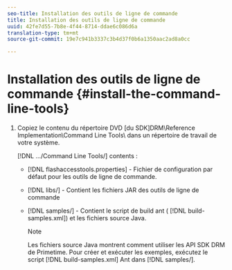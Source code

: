 ```yaml
---
seo-title: Installation des outils de ligne de commande
title: Installation des outils de ligne de commande
uuid: 42fe7d55-7b8e-4f44-8714-ddae6c086d6a
translation-type: tm+mt
source-git-commit: 19e7c941b3337c3b4d37f0b6a1350aac2ad8a0cc

---
```



# Installation des outils de ligne de commande {#install-the-command-line-tools}

1. Copiez le contenu du répertoire DVD [du SDK]DRM\Reference Implementation\Command Line Tools\ dans un répertoire de travail de votre système.

   [!DNL .../Command Line Tools/] contents :

   * [!DNL flashaccesstools.properties] - Fichier de configuration par défaut pour les outils de ligne de commande.
   * [!DNL libs/] - Contient les fichiers JAR des outils de ligne de commande
   * [!DNL samples/] - Contient le script de build ant ( [!DNL build-samples.xml]) et les fichiers source Java.

      >[!NOTE]
      >
      >Les fichiers source Java montrent comment utiliser les API SDK DRM de Primetime. Pour créer et exécuter les exemples, exécutez le script [!DNL build-samples.xml] Ant dans [!DNL samples/].